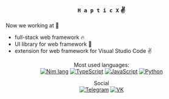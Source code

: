 <div align="center">

### ` H a p t i c X ` ✌

</div>

Now we working at :eyes:
  - full-stack web framework 🔥
  - UI library for web framework 🎴
  - extension for web framework for Visual Studio Code ✌

<div align="center">

Most used languages:  
[![Nim lang](https://img.shields.io/badge/Nim-A05EE5?style=for-the-badge&logo=nim&logoColor=FAFAFA)](https://nim-lang.org)
[![TypeScript](https://img.shields.io/badge/TypeScript-A05EE5?style=for-the-badge&logo=typescript&logoColor=FAFAFA)](https://www.typescriptlang.org/)
[![JavaScript](https://img.shields.io/badge/JavaScript-A05EE5?style=for-the-badge&logo=javascript&logoColor=FAFAFA)](https://www.javascript.com/)
[![Python](https://img.shields.io/badge/Python-A05EE5?style=for-the-badge&logo=python&logoColor=FAFAFA)](https://www.python.org/)

</div>

<div align="center">

Social  
[![Telegram](https://img.shields.io/badge/HapticX-A05EE5?style=for-the-badge&logo=telegram&logoColor=A05EE5&label=TG&labelColor=FAFAFA)](https://t.me/hapticx)
[![VK](https://img.shields.io/badge/HapticX-A05EE5?style=for-the-badge&logo=vk&logoColor=A05EE5&label=VK&labelColor=FAFAFA)](https://vk.com/hapticx)

</div>

